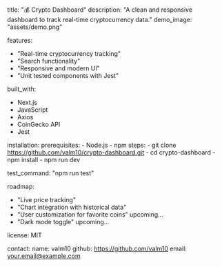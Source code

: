 title: "💰 Crypto Dashboard"
description: "A clean and responsive dashboard to track real-time cryptocurrency data."
demo_image: "assets/demo.png"

features:

- "Real-time cryptocurrency tracking"
- "Search functionality"
- "Responsive and modern UI"
- "Unit tested components with Jest"

built_with:

- Next.js
- JavaScript
- Axios
- CoinGecko API
- Jest

installation:
prerequisites: - Node.js - npm
steps: - git clone https://github.com/valm10/crypto-dashboard.git - cd crypto-dashboard - npm install - npm run dev

test_command: "npm run test"

roadmap:

- "Live price tracking"
- "Chart integration with historical data"
- "User customization for favorite coins" upcoming...
- "Dark mode toggle" upcoming...

license: MIT

contact:
name: valm10
github: https://github.com/valm10
email: your.email@example.com
